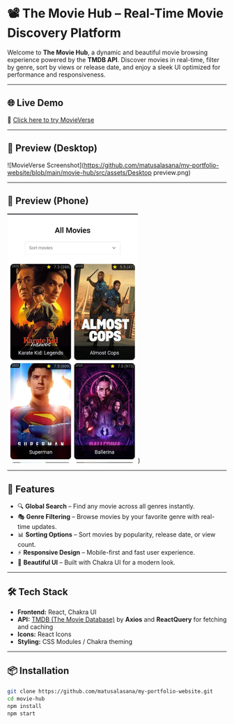 # 📽️ The Movie Hub – Real-Time Movie Discovery Platform

Welcome to **The Movie Hub**, a dynamic and beautiful movie browsing experience powered by the **TMDB API**. Discover movies in real-time, filter by genre, sort by views or release date, and enjoy a sleek UI optimized for performance and responsiveness.

---

## 🌐 Live Demo

🔗 [Click here to try MovieVerse](https://the-movie-hub-pink.vercel.app/) 

---

## 📸 Preview (Desktop)

![MovieVerse Screenshot](https://github.com/matusalasana/my-portfolio-website/blob/main/movie-hub/src/assets/Desktop preview.png)  

---

## 📸 Preview (Phone)

<img width='300px' src='https://github.com/matusalasana/my-portfolio-website/blob/main/movie-hub/src/assets/Phone preview.jpg' alt='The movie hub phone screenshot'/>)  

---

## 🚀 Features

- 🔍 **Global Search** – Find any movie across all genres instantly.
- 🎭 **Genre Filtering** – Browse movies by your favorite genre with real-time updates.
- 📊 **Sorting Options** – Sort movies by popularity, release date, or view count.
- ⚡ **Responsive Design** – Mobile-first and fast user experience.
- 🎨 **Beautiful UI** – Built with Chakra UI for a modern look.

---

## 🛠️ Tech Stack

- **Frontend:** React, Chakra UI
- **API:** [TMDB (The Movie Database)](https://www.themoviedb.org/) by **Axios** and **ReactQuery** for fetching and caching
- **Icons:** React Icons
- **Styling:** CSS Modules / Chakra theming

---

## 📦 Installation

```bash
git clone https://github.com/matusalasana/my-portfolio-website.git
cd movie-hub
npm install
npm start
```
